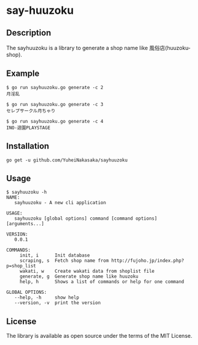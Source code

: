 # say-huuzoku

## Description
The sayhuuzoku is a library to generate a shop name like 風俗店(huuzoku-shop).

## Example
```
$ go run sayhuuzoku.go generate -c 2
月淫乱

$ go run sayhuuzoku.go generate -c 3
セレブサークル月ちゃり

$ go run sayhuuzoku.go generate -c 4
INO-遊園PLAYSTAGE
```

## Installation
```
go get -u github.com/YuheiNakasaka/sayhuuzoku
```

## Usage

```
$ sayhuuzoku -h
NAME:
   sayhuuzoku - A new cli application

USAGE:
   sayhuuzoku [global options] command [command options] [arguments...]

VERSION:
   0.0.1

COMMANDS:
     init, i      Init database
     scraping, s  Fetch shop name from http://fujoho.jp/index.php?p=shop_list
     wakati, w    Create wakati data from shoplist file
     generate, g  Generate shop name like huuzoku
     help, h      Shows a list of commands or help for one command

GLOBAL OPTIONS:
   --help, -h     show help
   --version, -v  print the version
```

## License
The library is available as open source under the terms of the MIT License.
